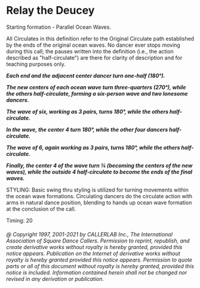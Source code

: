 
# Relay the Deucey

Starting formation - Parallel Ocean Waves.


All Circulates in this definition refer to the Original
Circulate path established by the ends of the original ocean
waves. No dancer ever stops moving during this call; the pauses
written into the definition (i.e., the action described as
"half-circulate") are there for clarity of description
and for teaching purposes only.

***Each end and the adjacent center dancer turn one-half (180°).***

***The new centers of each ocean wave turn three-quarters
(270°), while the others half-circulate, forming a
six-person wave and two lonesome dancers.***

***The wave of six, working as 3 pairs, turns 180°, while the others
half-circulate.***

***In the wave, the center 4 turn 180°, while the other four dancers
half-circulate.***

***The wave of 6, again working as 3 pairs, turns 180°, while the
others half-circulate.***

***Finally, the center 4 of the wave turn ¾ (becoming the centers
of the new waves), while the outside 4 half-circulate to become
the ends of the final waves.***

STYLING:
Basic swing thru
styling is utilized for turning movements within the ocean wave
formations. Circulating dancers do the circulate action with arms in
natural dance position,
blending to hands up ocean wave formation at the conclusion of the
call.

Timing: 20

###### @ Copyright 1997, 2001-2021 by CALLERLAB Inc., The International Association of Square Dance Callers. Permission to reprint, republish, and create derivative works without royalty is hereby granted, provided this notice appears. Publication on the Internet of derivative works without royalty is hereby granted provided this notice appears. Permission to quote parts or all of this document without royalty is hereby granted, provided this notice is included. Information contained herein shall not be changed nor revised in any derivation or publication.
